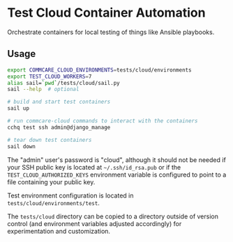 # Test Cloud Container Automation

Orchestrate containers for local testing of things like Ansible playbooks.

## Usage

```sh
export COMMCARE_CLOUD_ENVIRONMENTS=tests/cloud/environments
export TEST_CLOUD_WORKERS=7
alias sail=`pwd`/tests/cloud/sail.py
sail --help  # optional

# build and start test containers
sail up

# run commcare-cloud commands to interact with the containers
cchq test ssh admin@django_manage

# tear down test containers
sail down
```

The "admin" user's password is "cloud", although it should not be needed if
your SSH public key is located at ``~/.ssh/id_rsa.pub`` or if the
``TEST_CLOUD_AUTHORIZED_KEYS`` environment variable is configured to point
to a file containing your public key.

Test environment configuration is located in ``tests/cloud/environments/test``.

The ``tests/cloud`` directory can be copied to a directory outside of version
control (and environment variables adjusted accordingly) for experimentation
and customization.
